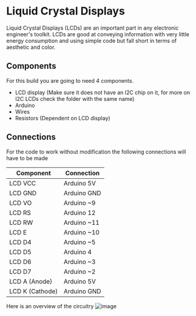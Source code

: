 # Liquid Crystal Displays
Liquid Crystal Displays (LCDs) are an important part in any electronic engineer's toolkit. LCDs are good at conveying information with very little energy consumption and using simple code but fall short in terms of aesthetic and color. 

## Components
For this build you are going to need 4 components.

- LCD display (Make sure it does not have an I2C chip on it, for more on I2C LCDs check the folder with the same name)
- Arduino
- Wires
- Resistors (Dependent on LCD display)

## Connections
For the code to work without modification the following connections will have to be made

| Component    | Connection      |
|--------------|-----------------|
| LCD VCC      | Arduino 5V      |
| LCD GND      | Arduino GND     |
| LCD VO       | Arduino ~9      |
| LCD RS       | Arduino 12      |
| LCD RW       | Arduino ~11     |
| LCD E        | Arduino ~10     |
| LCD D4       | Arduino ~5      |
| LCD D5       | Arduino 4       |
| LCD D6       | Arduino ~3      |
| LCD D7       | Arduino ~2      |
| LCD A (Anode)| Arduino 5V      |
| LCD K (Cathode)| Arduino GND    |

Here is an overview of the circuitry
![image](https://github.com/H4drian/Arduino-Components/assets/117495728/df509856-f85f-4f7f-820d-2fd60d3df891)

